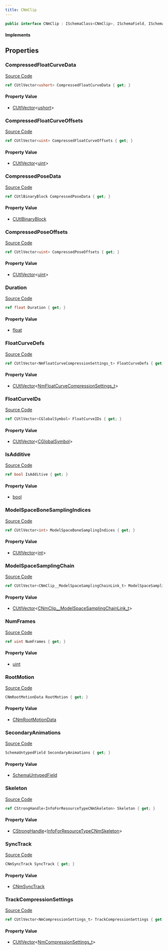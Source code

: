 ```yaml
---
title: CNmClip
---
```


```csharp
public interface CNmClip : ISchemaClass<CNmClip>, ISchemaField, ISchemaClass, INativeHandle
```

#### Implements

## Properties

### CompressedFloatCurveData

[Source Code](https://github.com/swiftly-solution/swiftlys2/blob/main/managed/src/SwiftlyS2.Generated/Schemas/Interfaces/CNmClip.cs#L33)

```csharp
ref CUtlVector<ushort> CompressedFloatCurveData { get; }
```

#### Property Value

- [CUtlVector](/docs/api/-1)<[ushort](https://learn.microsoft.com/dotnet/api/system.uint16)>

### CompressedFloatCurveOffsets

[Source Code](https://github.com/swiftly-solution/swiftlys2/blob/main/managed/src/SwiftlyS2.Generated/Schemas/Interfaces/CNmClip.cs#L35)

```csharp
ref CUtlVector<uint> CompressedFloatCurveOffsets { get; }
```

#### Property Value

- [CUtlVector](/docs/api/-1)<[uint](https://learn.microsoft.com/dotnet/api/system.uint32)>

### CompressedPoseData

[Source Code](https://github.com/swiftly-solution/swiftlys2/blob/main/managed/src/SwiftlyS2.Generated/Schemas/Interfaces/CNmClip.cs#L23)

```csharp
ref CUtlBinaryBlock CompressedPoseData { get; }
```

#### Property Value

- [CUtlBinaryBlock](/docs/api/shared/natives/cutlbinaryblock)

### CompressedPoseOffsets

[Source Code](https://github.com/swiftly-solution/swiftlys2/blob/main/managed/src/SwiftlyS2.Generated/Schemas/Interfaces/CNmClip.cs#L27)

```csharp
ref CUtlVector<uint> CompressedPoseOffsets { get; }
```

#### Property Value

- [CUtlVector](/docs/api/-1)<[uint](https://learn.microsoft.com/dotnet/api/system.uint32)>

### Duration

[Source Code](https://github.com/swiftly-solution/swiftlys2/blob/main/managed/src/SwiftlyS2.Generated/Schemas/Interfaces/CNmClip.cs#L21)

```csharp
ref float Duration { get; }
```

#### Property Value

- [float](https://learn.microsoft.com/dotnet/api/system.single)

### FloatCurveDefs

[Source Code](https://github.com/swiftly-solution/swiftlys2/blob/main/managed/src/SwiftlyS2.Generated/Schemas/Interfaces/CNmClip.cs#L31)

```csharp
ref CUtlVector<NmFloatCurveCompressionSettings_t> FloatCurveDefs { get; }
```

#### Property Value

- [CUtlVector](/docs/api/-1)<[NmFloatCurveCompressionSettings_t](/docs/api/shared/schemadefinitions/nmfloatcurvecompressionsettings_t)>

### FloatCurveIDs

[Source Code](https://github.com/swiftly-solution/swiftlys2/blob/main/managed/src/SwiftlyS2.Generated/Schemas/Interfaces/CNmClip.cs#L29)

```csharp
ref CUtlVector<CGlobalSymbol> FloatCurveIDs { get; }
```

#### Property Value

- [CUtlVector](/docs/api/-1)<[CGlobalSymbol](/docs/api/shared/natives/cglobalsymbol)>

### IsAdditive

[Source Code](https://github.com/swiftly-solution/swiftlys2/blob/main/managed/src/SwiftlyS2.Generated/Schemas/Interfaces/CNmClip.cs#L44)

```csharp
ref bool IsAdditive { get; }
```

#### Property Value

- [bool](https://learn.microsoft.com/dotnet/api/system.boolean)

### ModelSpaceBoneSamplingIndices

[Source Code](https://github.com/swiftly-solution/swiftlys2/blob/main/managed/src/SwiftlyS2.Generated/Schemas/Interfaces/CNmClip.cs#L48)

```csharp
ref CUtlVector<int> ModelSpaceBoneSamplingIndices { get; }
```

#### Property Value

- [CUtlVector](/docs/api/-1)<[int](https://learn.microsoft.com/dotnet/api/system.int32)>

### ModelSpaceSamplingChain

[Source Code](https://github.com/swiftly-solution/swiftlys2/blob/main/managed/src/SwiftlyS2.Generated/Schemas/Interfaces/CNmClip.cs#L46)

```csharp
ref CUtlVector<CNmClip__ModelSpaceSamplingChainLink_t> ModelSpaceSamplingChain { get; }
```

#### Property Value

- [CUtlVector](/docs/api/-1)<[CNmClip__ModelSpaceSamplingChainLink_t](/docs/api/shared/schemadefinitions/cnmclip__modelspacesamplingchainlink_t)>

### NumFrames

[Source Code](https://github.com/swiftly-solution/swiftlys2/blob/main/managed/src/SwiftlyS2.Generated/Schemas/Interfaces/CNmClip.cs#L19)

```csharp
ref uint NumFrames { get; }
```

#### Property Value

- [uint](https://learn.microsoft.com/dotnet/api/system.uint32)

### RootMotion

[Source Code](https://github.com/swiftly-solution/swiftlys2/blob/main/managed/src/SwiftlyS2.Generated/Schemas/Interfaces/CNmClip.cs#L42)

```csharp
CNmRootMotionData RootMotion { get; }
```

#### Property Value

- [CNmRootMotionData](/docs/api/shared/schemadefinitions/cnmrootmotiondata)

### SecondaryAnimations

[Source Code](https://github.com/swiftly-solution/swiftlys2/blob/main/managed/src/SwiftlyS2.Generated/Schemas/Interfaces/CNmClip.cs#L38)

```csharp
SchemaUntypedField SecondaryAnimations { get; }
```

#### Property Value

- [SchemaUntypedField](/docs/api/shared/schemas/schemauntypedfield)

### Skeleton

[Source Code](https://github.com/swiftly-solution/swiftlys2/blob/main/managed/src/SwiftlyS2.Generated/Schemas/Interfaces/CNmClip.cs#L17)

```csharp
ref CStrongHandle<InfoForResourceTypeCNmSkeleton> Skeleton { get; }
```

#### Property Value

- [CStrongHandle](/docs/api/shared/natives/cstronghandle-1)<[InfoForResourceTypeCNmSkeleton](/docs/api/shared/schemadefinitions/infoforresourcetypecnmskeleton)>

### SyncTrack

[Source Code](https://github.com/swiftly-solution/swiftlys2/blob/main/managed/src/SwiftlyS2.Generated/Schemas/Interfaces/CNmClip.cs#L40)

```csharp
CNmSyncTrack SyncTrack { get; }
```

#### Property Value

- [CNmSyncTrack](/docs/api/shared/schemadefinitions/cnmsynctrack)

### TrackCompressionSettings

[Source Code](https://github.com/swiftly-solution/swiftlys2/blob/main/managed/src/SwiftlyS2.Generated/Schemas/Interfaces/CNmClip.cs#L25)

```csharp
ref CUtlVector<NmCompressionSettings_t> TrackCompressionSettings { get; }
```

#### Property Value

- [CUtlVector](/docs/api/-1)<[NmCompressionSettings_t](/docs/api/shared/schemadefinitions/nmcompressionsettings_t)>

